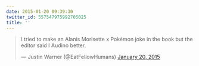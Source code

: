 ```yaml
---
date: 2015-01-20 09:39:30
twitter_id: 557547975992705025
title: ''
---
```


<blockquote class="twitter-tweet"><p lang="en" dir="ltr">I tried to make an Alanis Morisette x Pokémon joke in the book but the editor said I Audino better.</p>&mdash; Justin Warner (@EatFellowHumans) <a href="https://twitter.com/EatFellowHumans/status/557445323023736832?ref_src=twsrc%5Etfw">January 20, 2015</a></blockquote>
<script async src="https://platform.twitter.com/widgets.js" charset="utf-8"></script>
